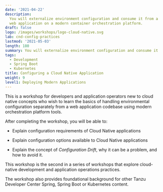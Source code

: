 ```yaml
---
date: '2021-04-22'
description:
  You will externalize environment configuration and consume it from a
  web application on a modern container orchestration platform.
draft: false
logo: /images/workshops/logo-cloud-native.svg
lab: cnd-config-practices
lastmod: '2021-05-03'
length: 180
summary: You will externalize environment configuration and consume it from a web application on a modern container orchestration platform.
tags:
  - Development
  - Spring Boot
  - Kubernetes
title: Configuring a Cloud Native Application
weight: 9
level1: Deploying Modern Applications
---
```


This is a workshop for developers and application operators
new to cloud native concepts who wish to learn the basics of
handling environmental configuration separately from a web application
codebase using modern orchestration platform tools.

After completing the workshop, you will be able to:

- Explain configuration requirements of Cloud Native applications

- Explain configuration options available to Cloud Native applications

- Explain the concept of _Configuration Drift_,
  why it can be a problem,
  and how to avoid it.

This workshop is the second in a series of workshops that explore
cloud-native development and application operations practices.

The workshop also provides foundational background for other Tanzu
Developer Center Spring, Spring Boot or Kubernetes content.
